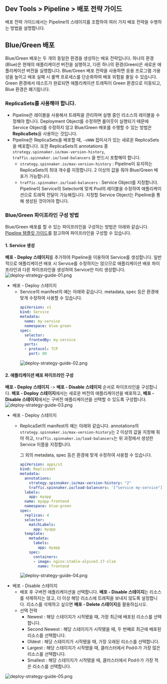 ## Dev Tools > Pipeline > 배포 전략 가이드

배포 전략 가이드에서는 Pipeline의 스테이지를 조합하여 여러 가지 배포 전략을 수행하는 방법을 설명합니다.

## Blue/Green 배포
Blue/Green 배포는 두 개의 동일한 환경을 생성하는 배포 전략입니다. 하나의 환경(Blue)은 현재의 애플리케이션 버전을 실행하고, 다른 하나의 환경(Green)은 새로운 애플리케이션 버전을 실행합니다.
Blue/Green 배포 전략을 사용하면 응용 프로그램 가용성을 높이고 배포 실패 시 롤백 프로세스를 단순화하여 배포 위험을 줄일 수 있습니다. Green 환경에서 테스트가 완료되면 애플리케이션 트래픽이 Green 환경으로 이동되고, Blue 환경은 폐기됩니다.

### ReplicaSets를 사용해야 합니다.
- Pipeline은 레이블을 사용해서 트래픽을 관리하며 실행 중인 리소스의 레이블을 수정해야 합니다.
Deployment Object를 수정하면 롤아웃이 실행되기 때문에 Service Object를 수정하지 않고 Blue/Green 배포를 수행할 수 있는 방법은 **ReplicaSets**을 사용하는 것입니다.
- Pipeline은 ReplicaSets을 배포할 때, `-vNNN` 접미사가 있는 새로운 ReplicaSets을 배포합니다. 또한 ReplicaSets의 annotations 중 `strategy.spinnaker.io/max-version-history`, `traffic.spinnaker.io/load-balancers` 을 반드시 포함해야 합니다.
  - `strategy.spinnaker.io/max-version-history` : Pipeline이 유지하는 ReplicaSets의 최대 개수를 지정합니다. 2 이상의 값을 줘야 Blue/Green 배포가 가능합니다.
  - `traffic.spinnaker.io/load-balancers` : Service Object를 지정합니다. Pipeline이 Service의 Selector에 맞게 Pod의 레이블을 수정하여 애플리케이션으로 트래픽 전달이 가능해집니다. 지정할 Service Object는 Pipeline을 통해 생성된 것이어야 합니다.

### Blue/Green 파이프라인 구성 방법

Blue/Green 배포를 할 수 있는 파이프라인을 구성하는 방법은 아래와 같습니다.
[Pipeline 템플릿 가이드](/Dev%20Tools/Pipeline/ko/template-guide/)를 참고하여 파이프라인을 구성할 수 있습니다.

#### 1. Service 생성

**배포 - Deploy 스테이지**를 추가하여 Pipeline을 이용하여 Service를 생성합니다. 일반적으로 애플리케이션 배포 시 Service를 수정하지는 않으므로 애플리케이션 배포 파이프라인과 다른 파이프라인을 생성하여 Service만 미리 생성합니다.
![deploy-strategy-guide-01.png](http://static.toastoven.net/prod_pipeline/2024-05-28/deploy-strategy-guide-01.png)

- 배포 - Deploy 스테이지
  - Service의 manifest의 예는 아래와 같습니다. metadata, spec 등은 환경에 맞게 수정하여 사용할 수 있습니다.
    ```yaml
    apiVersion: v1
    kind: Service
    metadata:
      name: my-service
      namespace: blue-green
    spec:
      selector:
        frontedBy: my-service
      ports:
      - protocol: TCP
        port: 80
    ```
    ![deploy-strategy-guide-02.png](http://static.toastoven.net/prod_pipeline/2024-05-28/deploy-strategy-guide-02.png)

#### 2. 애플리케이션 배포 파이프라인 구성

**배포 - Deploy 스테이지** -> **배포 - Disable 스테이지** 순서로 파이프라인을 구성합니다. **배포 - Deploy 스테이지**에서는 새로운 버전의 애플리케이션을 배포하고, **배포 - Disable 스테이지**에서는 구버전 애플리케이션을 선택할 수 있도록 구성합니다.
![deploy-strategy-guide-03.png](http://static.toastoven.net/prod_pipeline/2024-05-28/deploy-strategy-guide-03.png)

- 배포 - Deploy 스테이지
  - ReplicaSet의 manifest의 예는 아래와 같습니다. annotations의 `strategy.spinnaker.io/max-version-history`는 2 이상의 값을 지정해 줘야 하고, `traffic.spinnaker.io/load-balancers`는 위 과정에서 생성한 Service 이름을 지정합니다.

    그 외의 metadata, spec 등은 환경에 맞게 수정하여 사용할 수 있습니다.
    ```yaml
    apiVersion: apps/v1
    kind: ReplicaSet
    metadata:
      annotations:
        strategy.spinnaker.io/max-version-history: "2"
        traffic.spinnaker.io/load-balancers: '["service my-service"]'
      labels:
        app: myapp
      name: myapp-frontend
      namespace: blue-green
    spec:
      replicas: 4
      selector:
        matchLabels:
          app: myapp
      template:
        metadata:
          labels:
            app: myapp
        spec:
          containers:
          - image: nginx:stable-alpine3.17-slim
            name: frontend
    ```
    ![deploy-strategy-guide-04.png](http://static.toastoven.net/prod_pipeline/2024-05-28/deploy-strategy-guide-04.png)
- 배포 - Disable 스테이지
  - 배포 후 구버전 애플리케이션을 선택합니다. **배포 - Disable 스테이지**는 리소스를 삭제하지는 않고, 더 이상 해당 리소스에 트래픽을 보내지 않도록 설정합니다.
    리소스를 삭제하고 싶으면 **배포 - Delete 스테이지**를 활용하십시오.
  - 선택 전략
    - Newest : 해당 스테이지가 시작됐을 때, 가장 최근에 배포된 리소스를 선택합니다.
    - Second Newest : 해당 스테이지가 시작됐을 때, 두 번째로 최근에 배포된 리소스를 선택합니다.
    - Oldest : 해당 스테이지가 시작됐을 때, 가장 오래된 리소스를 선택합니다.
    - Largest : 해당 스테이지가 시작됐을 때, 클러스터에서 Pod수가 가장 많은 리소스를 선택합니다.
    - Smallest : 해당 스테이지가 시작됐을 때, 클러스터에서 Pod수가 가장 적은 리소스를 선택합니다.
      
![deploy-strategy-guide-05.png](http://static.toastoven.net/prod_pipeline/2024-05-28/deploy-strategy-guide-05.png)

